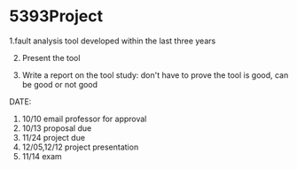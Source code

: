 # 5393Project
1.fault analysis tool developed within the last three years

2. Present the tool

3. Write a report on the tool study: don't have to prove the tool is good, can be good or not good


DATE:
1. 10/10 email professor for approval 
2. 10/13 proposal due
3. 11/24 project due
4. 12/05,12/12 project presentation
5. 11/14 exam
